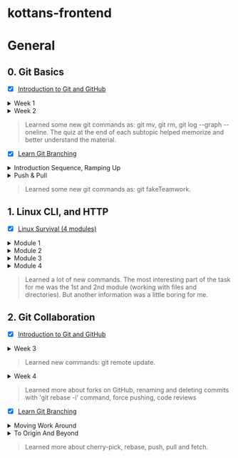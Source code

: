 # kottans-frontend

# General

## 0. Git Basics

- [x] [Introduction to Git and GitHub](https://www.coursera.org/learn/introduction-git-github)

<details>
<summary>Week 1</summary>

![Screenshot-image-link](task_git_basics/Introduction%20to%20Git%20and%20GitHub%20Week%201.jpg)

</details>

<details>
<summary>Week 2</summary>

![Screenshot-image-link](task_git_basics/Introduction%20to%20Git%20and%20GitHub%20Week%202.jpg)

</details>

>Learned some new git commands as: git mv, git rm, git log --graph --oneline. The quiz at the end of each subtopic helped memorize and better understand the material.

- [x] [Learn Git Branching](https://learngitbranching.js.org/)

<details>
<summary>Introduction Sequence, Ramping Up</summary>

![Screenshot-image-link](task_git_basics/Sequence%2C%20Ramping%20Up.jpg)

</details>

<details>
<summary>Push & Pull</summary>

![Screenshot-image-link](task_git_basics/Push%20%26%20Pull.jpg)

</details>

>Learned some new git commands as: git fakeTeamwork.

## 1. Linux CLI, and HTTP

- [x] [Linux Survival (4 modules)](https://linuxsurvival.com/)

<details>
<summary>Module 1</summary>

![Screenshot-image-link](task_linux_cli/Linux_Survival_1_module.jpg)

</details>

<details>
<summary>Module 2</summary>

![Screenshot-image-link](task_linux_cli/Linux_Survival_2_module.jpg)

</details>

<details>
<summary>Module 3</summary>

![Screenshot-image-link](task_linux_cli/Linux_Survival_3_module.jpg)

</details>

<details>
<summary>Module 4</summary>

![Screenshot-image-link](task_linux_cli/Linux_Survival_4_module.jpg)

</details>

>Learned a lot of new commands. The most interesting part of the task for me was the 1st and 2nd module (working with files and directories). But another information was a little boring for me.

## 2. Git Collaboration

- [x] [Introduction to Git and GitHub](https://www.coursera.org/learn/introduction-git-github)

<details>
<summary>Week 3</summary>

![Screenshot-image-link](task_git_collaboration/Introduction_to_Git_and_GitHub_Week_3.jpg)

</details>

>Learned new commands: git remote update.

<details>
<summary>Week 4</summary>

![Screenshot-image-link](task_git_collaboration/Introduction_to_Git_and_GitHub_Week_4.jpg)

</details>

>Learned more about forks on GitHub, renaming and deleting commits with 'git rebase -i' command, force pushing, code reviews

- [x] [Learn Git Branching](https://learngitbranching.js.org/)

<details>
<summary>Moving Work Around</summary>

![Screenshot-image-link](task_git_collaboration/Moving_Work_Around.jpg)

</details>

<details>
<summary>To Origin And Beyond</summary>

![Screenshot-image-link](task_git_collaboration/To_Origin_And_Beyond.jpg)

</details>

> Learned more about cherry-pick, rebase, push, pull and fetch.